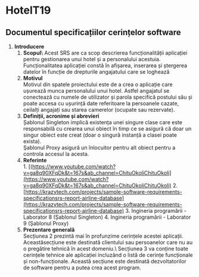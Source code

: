 # HotelT19

## Documentul specificațiilor cerințelor software 


1. **Introducere** 
      1. **Scopul**\ 
      Acest SRS are ca scop descrierea funcționalității aplicației pentru gestionarea unui hotel și a personalului acestuia. Funcționalitatea aplicației constă în afișarea, inserarea și ștergerea datelor în funcție de drepturile angajatului care se loghează
      2. **Motivul**\
      Motivul din spatele proiectului este de a crea o aplicație care ușurează munca personalului unui hotel. Astfel angajatul se conectează cu numele de utilizator și parola specifică postului său și poate accesa cu ușurință date referitoare la persoanele cazate, ceilalți angajați sau starea camerelor (ocupate sau rezervate). 
      3. **Definiții, acronime și abrevieri**\
       Șablonul Singleton implică existența unei singure clase care este responsabilă cu crearea unui obiect în timp ce se asigură că doar un singur obiect este creat (doar o singură instanță a clasei poate exista).  \
       Şablonul Proxy asigură un înlocuitor pentru alt obiect pentru a controla accesul la acesta.
      4. **Referinte**\
             1. [(https://www.youtube.com/watch?v=ga8q90XFqDk&t=167s&ab_channel=ChituOkoliChituOkoli](https://www.youtube.com/watch?v=ga8q90XFqDk&t=167s&ab_channel=ChituOkoliChituOkoli)
             2. [https://krazytech.com/projects/sample-software-requirements-specificationsrs-report-airline-database](https://krazytech.com/projects/sample-software-requirements-specificationsrs-report-airline-database)
             3. Ingineria programării - Laborator 8 (Șablonul Singleton)
             4. Ingineria programării - Laborator 9 (Şablonul Proxy)
      5. **Prezentare generală**\
        Secțiunea 2 prezintă mai în profunzime cerințele acestei aplicații. Aceastăsecțiune este destinată clientului sau persoanelor care nu au o pregătire tehnică în acest domeniu.\ 
        Secțiunea 3 va conține toate cerințele tehnice ale aplicației incluzând o listă de cerințe funcționale și non-funcționale. Această secțiune este destinată dezvoltatorilor de software pentru a putea crea acest program.
